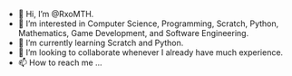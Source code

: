 - 👋 Hi, I’m @RxoMTH.
- 👀 I’m interested in Computer Science, Programming, Scratch, Python, Mathematics, Game Development, and Software Engineering.
- 🌱 I’m currently learning Scratch and Python.
- 💞️ I’m looking to collaborate whenever I already have much experience.
- 📫 How to reach me ...

<!---
RxoMTH/RxoMTH is a ✨ special ✨ repository because its `README.md` (this file) appears on your GitHub profile.
You can click the Preview link to take a look at your changes.
--->
